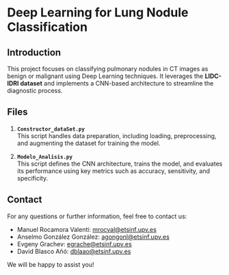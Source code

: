 # Deep Learning for Lung Nodule Classification

## Introduction

This project focuses on classifying pulmonary nodules in CT images as benign or malignant using Deep Learning techniques. It leverages the **LIDC-IDRI dataset** and implements a CNN-based architecture to streamline the diagnostic process.

## Files

1. **`Constructor_dataSet.py`**  
   This script handles data preparation, including loading, preprocessing, and augmenting the dataset for training the model.

2. **`Modelo_Analisis.py`**  
   This script defines the CNN architecture, trains the model, and evaluates its performance using key metrics such as accuracy, sensitivity, and specificity.

## Contact

For any questions or further information, feel free to contact us:

- Manuel Rocamora Valenti: [mrocval@etsinf.upv.es](mailto:mrocval@etsinf.upv.es)  
- Anselmo González González: [agongonl@etsinf.upv.es](mailto:agongonl@etsinf.upv.es)  
- Evgeny Grachev: [egrache@etsinf.upv.es](mailto:egrache@etsinf.upv.es)  
- David Blasco Añó: [dblaao@etsinf.upv.es](mailto:dblaao@etsinf.upv.es)

We will be happy to assist you!